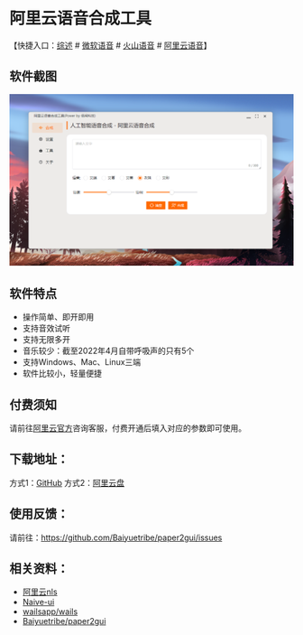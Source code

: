 # 阿里云语音合成工具

【快捷入口：[综述](readme.md) # [微软语音](microsoft_tts.md) # [火山语音](huoshan_tts.md) # [阿里云语音](aliyun_tts.md)】

## 软件截图

![](../docs/images/aliyun-tts.png)

## 软件特点

- 操作简单、即开即用
- 支持音效试听
- 支持无限多开
- 音乐较少：截至2022年4月自带呼吸声的只有5个
- 支持Windows、Mac、Linux三端
- 软件比较小，轻量便捷

## 付费须知

请前往[阿里云官方](https://ai.aliyun.com/nls/tts)咨询客服，付费开通后填入对应的参数即可使用。

## 下载地址：

方式1：[GitHub](https://github.com/Baiyuetribe/paper2gui/releases/tag/Published)
方式2：[阿里云盘](https://www.aliyundrive.com/s/2b4hyudGkni)

## 使用反馈：

请前往：https://github.com/Baiyuetribe/paper2gui/issues

## 相关资料：

- [阿里云nls](https://ai.aliyun.com/nls)
- [Naive-ui](https://www.naiveui.com/zh-CN/os-theme)
- [wailsapp/wails](https://github.com/wailsapp/wails)
- [Baiyuetribe/paper2gui](https://github.com/Baiyuetribe/paper2gui)